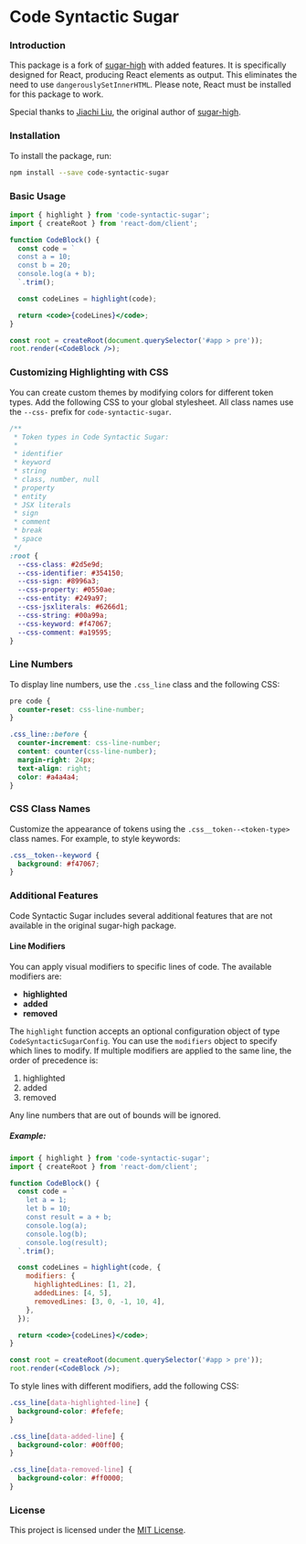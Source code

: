 # Code Syntactic Sugar

### Introduction

This package is a fork of [sugar-high](https://github.com/huozhi/sugar-high) with added features. It is specifically designed for React, producing React elements as output. This eliminates the need to use `dangerouslySetInnerHTML`. Please note, React must be installed for this package to work.

Special thanks to [Jiachi Liu](https://github.com/huozhi), the original author of [sugar-high](https://github.com/huozhi/sugar-high).

### Installation

To install the package, run:

```bash
npm install --save code-syntactic-sugar
```

### Basic Usage

```jsx
import { highlight } from 'code-syntactic-sugar';
import { createRoot } from 'react-dom/client';

function CodeBlock() {
  const code = `
  const a = 10;
  const b = 20;
  console.log(a + b);
  `.trim();

  const codeLines = highlight(code);

  return <code>{codeLines}</code>;
}

const root = createRoot(document.querySelector('#app > pre'));
root.render(<CodeBlock />);
```

### Customizing Highlighting with CSS

You can create custom themes by modifying colors for different token types. Add the following CSS to your global stylesheet. All class names use the `--css-` prefix for `code-syntactic-sugar`.

```css
/**
 * Token types in Code Syntactic Sugar:
 *
 * identifier
 * keyword
 * string
 * class, number, null
 * property
 * entity
 * JSX literals
 * sign
 * comment
 * break
 * space
 */
:root {
  --css-class: #2d5e9d;
  --css-identifier: #354150;
  --css-sign: #8996a3;
  --css-property: #0550ae;
  --css-entity: #249a97;
  --css-jsxliterals: #6266d1;
  --css-string: #00a99a;
  --css-keyword: #f47067;
  --css-comment: #a19595;
}
```

### Line Numbers

To display line numbers, use the `.css_line` class and the following CSS:

```css
pre code {
  counter-reset: css-line-number;
}

.css_line::before {
  counter-increment: css-line-number;
  content: counter(css-line-number);
  margin-right: 24px;
  text-align: right;
  color: #a4a4a4;
}
```

### CSS Class Names

Customize the appearance of tokens using the `.css__token--<token-type>` class names. For example, to style keywords:

```css
.css__token--keyword {
  background: #f47067;
}
```

### Additional Features

Code Syntactic Sugar includes several additional features that are not available in the original sugar-high package.

#### Line Modifiers

You can apply visual modifiers to specific lines of code. The available modifiers are:

- **highlighted**
- **added**
- **removed**

The `highlight` function accepts an optional configuration object of type `CodeSyntacticSugarConfig`. You can use the `modifiers` object to specify which lines to modify. If multiple modifiers are applied to the same line, the order of precedence is:

1. highlighted
2. added
3. removed

Any line numbers that are out of bounds will be ignored.

##### Example:

```jsx
import { highlight } from 'code-syntactic-sugar';
import { createRoot } from 'react-dom/client';

function CodeBlock() {
  const code = `
    let a = 1;
    let b = 10;
    const result = a + b;
    console.log(a);
    console.log(b);
    console.log(result);
  `.trim();

  const codeLines = highlight(code, {
    modifiers: {
      highlightedLines: [1, 2],
      addedLines: [4, 5],
      removedLines: [3, 0, -1, 10, 4],
    },
  });

  return <code>{codeLines}</code>;
}

const root = createRoot(document.querySelector('#app > pre'));
root.render(<CodeBlock />);
```

To style lines with different modifiers, add the following CSS:

```css
.css_line[data-highlighted-line] {
  background-color: #fefefe;
}

.css_line[data-added-line] {
  background-color: #00ff00;
}

.css_line[data-removed-line] {
  background-color: #ff0000;
}
```

### License

This project is licensed under the [MIT License](./LICENSE).
